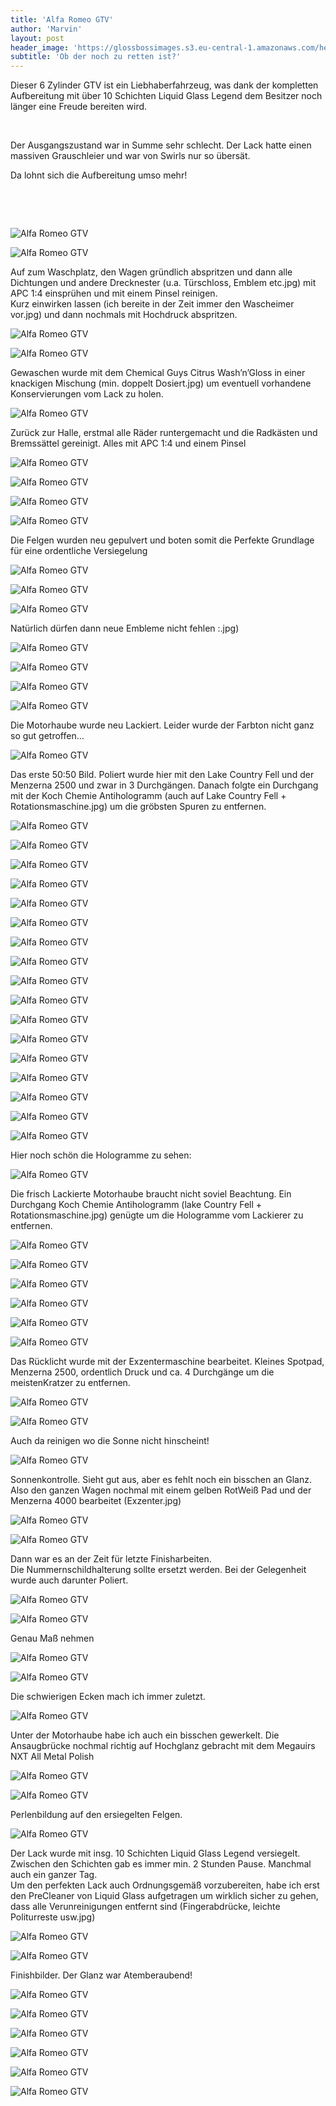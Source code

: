 ```yaml
---
title: 'Alfa Romeo GTV'
author: 'Marvin'
layout: post
header_image: 'https://glossbossimages.s3.eu-central-1.amazonaws.com/headerimg/alfagtv.jpg'
subtitle: 'Ob der noch zu retten ist?'
---
```

Dieser 6 Zylinder GTV ist ein Liebhaberfahrzeug, was dank der kompletten Aufbereitung mit über 10 Schichten Liquid Glass Legend dem Besitzer noch länger eine Freude bereiten wird.

&nbsp;

Der Ausgangszustand war in Summe sehr schlecht. Der Lack hatte einen massiven Grauschleier und war von Swirls nur so übersät.

Da lohnt sich die Aufbereitung umso mehr!

&nbsp;

&nbsp;

![Alfa Romeo GTV](https://glossbossimages.s3.eu-central-1.amazonaws.com/marvin/alfagtv/IMG_6054.jpg)

![Alfa Romeo GTV](https://glossbossimages.s3.eu-central-1.amazonaws.com/marvin/alfagtv/IMG_6055.jpg)

Auf zum Waschplatz, den Wagen gründlich abspritzen und dann alle Dichtungen und andere Drecknester (u.a. Türschloss, Emblem etc.jpg) mit APC 1:4 einsprühen und mit einem Pinsel reinigen.  
Kurz einwirken lassen (ich bereite in der Zeit immer den Wascheimer vor.jpg) und dann nochmals mit Hochdruck abspritzen.

![Alfa Romeo GTV](https://glossbossimages.s3.eu-central-1.amazonaws.com/marvin/alfagtv/IMG_6058.jpg)

![Alfa Romeo GTV](https://glossbossimages.s3.eu-central-1.amazonaws.com/marvin/alfagtv/IMG_6059.jpg)

Gewaschen wurde mit dem Chemical Guys Citrus Wash&#8217;n&#8217;Gloss in einer knackigen Mischung (min. doppelt Dosiert.jpg) um eventuell vorhandene Konservierungen vom Lack zu holen.

![Alfa Romeo GTV](https://glossbossimages.s3.eu-central-1.amazonaws.com/marvin/alfagtv/IMG_6061.jpg)

Zurück zur Halle, erstmal alle Räder runtergemacht und die Radkästen und Bremssättel gereinigt. Alles mit APC 1:4 und einem Pinsel

![Alfa Romeo GTV](https://glossbossimages.s3.eu-central-1.amazonaws.com/marvin/alfagtv/IMG_6062.jpg)

![Alfa Romeo GTV](https://glossbossimages.s3.eu-central-1.amazonaws.com/marvin/alfagtv/IMG_6063.jpg)

![Alfa Romeo GTV](https://glossbossimages.s3.eu-central-1.amazonaws.com/marvin/alfagtv/IMG_6064.jpg)

![Alfa Romeo GTV](https://glossbossimages.s3.eu-central-1.amazonaws.com/marvin/alfagtv/IMG_6065.jpg)

Die Felgen wurden neu gepulvert und boten somit die Perfekte Grundlage für eine ordentliche Versiegelung

![Alfa Romeo GTV](https://glossbossimages.s3.eu-central-1.amazonaws.com/marvin/alfagtv/IMG_6067.jpg)

![Alfa Romeo GTV](https://glossbossimages.s3.eu-central-1.amazonaws.com/marvin/alfagtv/IMG_6068.jpg)

![Alfa Romeo GTV](https://glossbossimages.s3.eu-central-1.amazonaws.com/marvin/alfagtv/IMG_6069.jpg)

Natürlich dürfen dann neue Embleme nicht fehlen :.jpg)

![Alfa Romeo GTV](https://glossbossimages.s3.eu-central-1.amazonaws.com/marvin/alfagtv/IMG_6070.jpg)

![Alfa Romeo GTV](https://glossbossimages.s3.eu-central-1.amazonaws.com/marvin/alfagtv/IMG_6071.jpg)

![Alfa Romeo GTV](https://glossbossimages.s3.eu-central-1.amazonaws.com/marvin/alfagtv/IMG_6072.jpg)

![Alfa Romeo GTV](https://glossbossimages.s3.eu-central-1.amazonaws.com/marvin/alfagtv/IMG_6073.jpg)

Die Motorhaube wurde neu Lackiert. Leider wurde der Farbton nicht ganz so gut getroffen&#8230;

![Alfa Romeo GTV](https://glossbossimages.s3.eu-central-1.amazonaws.com/marvin/alfagtv/IMG_6074.jpg)

Das erste 50:50 Bild. Poliert wurde hier mit den Lake Country Fell und der Menzerna 2500 und zwar in 3 Durchgängen. Danach folgte ein Durchgang mit der Koch Chemie Antihologramm (auch auf Lake Country Fell + Rotationsmaschine.jpg) um die gröbsten Spuren zu entfernen.

![Alfa Romeo GTV](https://glossbossimages.s3.eu-central-1.amazonaws.com/marvin/alfagtv/IMG_6075.jpg)

![Alfa Romeo GTV](https://glossbossimages.s3.eu-central-1.amazonaws.com/marvin/alfagtv/IMG_6078.jpg)

![Alfa Romeo GTV](https://glossbossimages.s3.eu-central-1.amazonaws.com/marvin/alfagtv/IMG_6081.jpg)

![Alfa Romeo GTV](https://glossbossimages.s3.eu-central-1.amazonaws.com/marvin/alfagtv/IMG_6082.jpg)

![Alfa Romeo GTV](https://glossbossimages.s3.eu-central-1.amazonaws.com/marvin/alfagtv/IMG_6083.jpg)

![Alfa Romeo GTV](https://glossbossimages.s3.eu-central-1.amazonaws.com/marvin/alfagtv/IMG_6085.jpg)

![Alfa Romeo GTV](https://glossbossimages.s3.eu-central-1.amazonaws.com/marvin/alfagtv/IMG_6086.jpg)

![Alfa Romeo GTV](https://glossbossimages.s3.eu-central-1.amazonaws.com/marvin/alfagtv/IMG_6098.jpg)

![Alfa Romeo GTV](https://glossbossimages.s3.eu-central-1.amazonaws.com/marvin/alfagtv/IMG_6101.jpg)

![Alfa Romeo GTV](https://glossbossimages.s3.eu-central-1.amazonaws.com/marvin/alfagtv/IMG_6104.jpg)

![Alfa Romeo GTV](https://glossbossimages.s3.eu-central-1.amazonaws.com/marvin/alfagtv/IMG_6106.jpg)

![Alfa Romeo GTV](https://glossbossimages.s3.eu-central-1.amazonaws.com/marvin/alfagtv/IMG_6107.jpg)

![Alfa Romeo GTV](https://glossbossimages.s3.eu-central-1.amazonaws.com/marvin/alfagtv/IMG_6111.jpg)

![Alfa Romeo GTV](https://glossbossimages.s3.eu-central-1.amazonaws.com/marvin/alfagtv/IMG_6112.jpg)

![Alfa Romeo GTV](https://glossbossimages.s3.eu-central-1.amazonaws.com/marvin/alfagtv/IMG_6117.jpg)

![Alfa Romeo GTV](https://glossbossimages.s3.eu-central-1.amazonaws.com/marvin/alfagtv/IMG_6118.jpg)

![Alfa Romeo GTV](https://glossbossimages.s3.eu-central-1.amazonaws.com/marvin/alfagtv/IMG_6120.jpg)

Hier noch schön die Hologramme zu sehen:

![Alfa Romeo GTV](https://glossbossimages.s3.eu-central-1.amazonaws.com/marvin/alfagtv/IMG_6211.JPG)

Die frisch Lackierte Motorhaube braucht nicht soviel Beachtung. Ein Durchgang Koch Chemie Antihologramm (lake Country Fell + Rotationsmaschine.jpg) genügte um die Hologramme vom Lackierer zu entfernen.

![Alfa Romeo GTV](https://glossbossimages.s3.eu-central-1.amazonaws.com/marvin/alfagtv/IMG_6212.JPG)

![Alfa Romeo GTV](https://glossbossimages.s3.eu-central-1.amazonaws.com/marvin/alfagtv/IMG_6213.JPG)

![Alfa Romeo GTV](https://glossbossimages.s3.eu-central-1.amazonaws.com/marvin/alfagtv/IMG_6216.JPG)

![Alfa Romeo GTV](https://glossbossimages.s3.eu-central-1.amazonaws.com/marvin/alfagtv/IMG_6220.JPG)

![Alfa Romeo GTV](https://glossbossimages.s3.eu-central-1.amazonaws.com/marvin/alfagtv/IMG_6221.JPG)

![Alfa Romeo GTV](https://glossbossimages.s3.eu-central-1.amazonaws.com/marvin/alfagtv/IMG_6226.JPG)

Das Rücklicht wurde mit der Exzentermaschine bearbeitet. Kleines Spotpad, Menzerna 2500, ordentlich Druck und ca. 4 Durchgänge um die meistenKratzer zu entfernen.

![Alfa Romeo GTV](https://glossbossimages.s3.eu-central-1.amazonaws.com/marvin/alfagtv/IMG_6227.JPG)

![Alfa Romeo GTV](https://glossbossimages.s3.eu-central-1.amazonaws.com/marvin/alfagtv/IMG_6228.JPG)

Auch da reinigen wo die Sonne nicht hinscheint! 

![Alfa Romeo GTV](https://glossbossimages.s3.eu-central-1.amazonaws.com/marvin/alfagtv/IMG_6237.JPG)

Sonnenkontrolle. Sieht gut aus, aber es fehlt noch ein bisschen an Glanz. Also den ganzen Wagen nochmal mit einem gelben RotWeiß Pad und der Menzerna 4000 bearbeitet (Exzenter.jpg)

![Alfa Romeo GTV](https://glossbossimages.s3.eu-central-1.amazonaws.com/marvin/alfagtv/IMG_6506.jpg)

![Alfa Romeo GTV](https://glossbossimages.s3.eu-central-1.amazonaws.com/marvin/alfagtv/IMG_6509.jpg)

Dann war es an der Zeit für letzte Finisharbeiten.  
Die Nummernschildhalterung sollte ersetzt werden. Bei der Gelegenheit wurde auch darunter Poliert.

![Alfa Romeo GTV](https://glossbossimages.s3.eu-central-1.amazonaws.com/marvin/alfagtv/IMG_6555.jpg)

![Alfa Romeo GTV](https://glossbossimages.s3.eu-central-1.amazonaws.com/marvin/alfagtv/IMG_6556.jpg)

Genau Maß nehmen

![Alfa Romeo GTV](https://glossbossimages.s3.eu-central-1.amazonaws.com/marvin/alfagtv/IMG_6557.jpg)

![Alfa Romeo GTV](https://glossbossimages.s3.eu-central-1.amazonaws.com/marvin/alfagtv/IMG_6558.jpg)

Die schwierigen Ecken mach ich immer zuletzt.

![Alfa Romeo GTV](https://glossbossimages.s3.eu-central-1.amazonaws.com/marvin/alfagtv/IMG_6562.jpg)

Unter der Motorhaube habe ich auch ein bisschen gewerkelt. Die Ansaugbrücke nochmal richtig auf Hochglanz gebracht mit dem Megauirs NXT All Metal Polish

![Alfa Romeo GTV](https://glossbossimages.s3.eu-central-1.amazonaws.com/marvin/alfagtv/IMG_6563.jpg)

![Alfa Romeo GTV](https://glossbossimages.s3.eu-central-1.amazonaws.com/marvin/alfagtv/IMG_6564.jpg)

Perlenbildung auf den ersiegelten Felgen.

![Alfa Romeo GTV](https://glossbossimages.s3.eu-central-1.amazonaws.com/marvin/alfagtv/IMG_6582.jpg)

Der Lack wurde mit insg. 10 Schichten Liquid Glass Legend versiegelt. Zwischen den Schichten gab es immer min. 2 Stunden Pause. Manchmal auch ein ganzer Tag.  
Um den perfekten Lack auch Ordnungsgemäß vorzubereiten, habe ich erst den PreCleaner von Liquid Glass aufgetragen um wirklich sicher zu gehen, dass alle Verunreinigungen entfernt sind (Fingerabdrücke, leichte Politurreste usw.jpg)

![Alfa Romeo GTV](https://glossbossimages.s3.eu-central-1.amazonaws.com/marvin/alfagtv/IMG_6584.jpg)

![Alfa Romeo GTV](https://glossbossimages.s3.eu-central-1.amazonaws.com/marvin/alfagtv/IMG_6583.jpg)

Finishbilder. Der Glanz war Atemberaubend!

![Alfa Romeo GTV](https://glossbossimages.s3.eu-central-1.amazonaws.com/marvin/alfagtv/IMG_6657.jpg)

![Alfa Romeo GTV](https://glossbossimages.s3.eu-central-1.amazonaws.com/marvin/alfagtv/IMG_6671.jpg)

![Alfa Romeo GTV](https://glossbossimages.s3.eu-central-1.amazonaws.com/marvin/alfagtv/IMG_6680.jpg)

![Alfa Romeo GTV](https://glossbossimages.s3.eu-central-1.amazonaws.com/marvin/alfagtv/IMG_6686.jpg)

![Alfa Romeo GTV](https://glossbossimages.s3.eu-central-1.amazonaws.com/marvin/alfagtv/IMG_6698.jpg)

![Alfa Romeo GTV](https://glossbossimages.s3.eu-central-1.amazonaws.com/marvin/alfagtv/IMG_6713.jpg)
